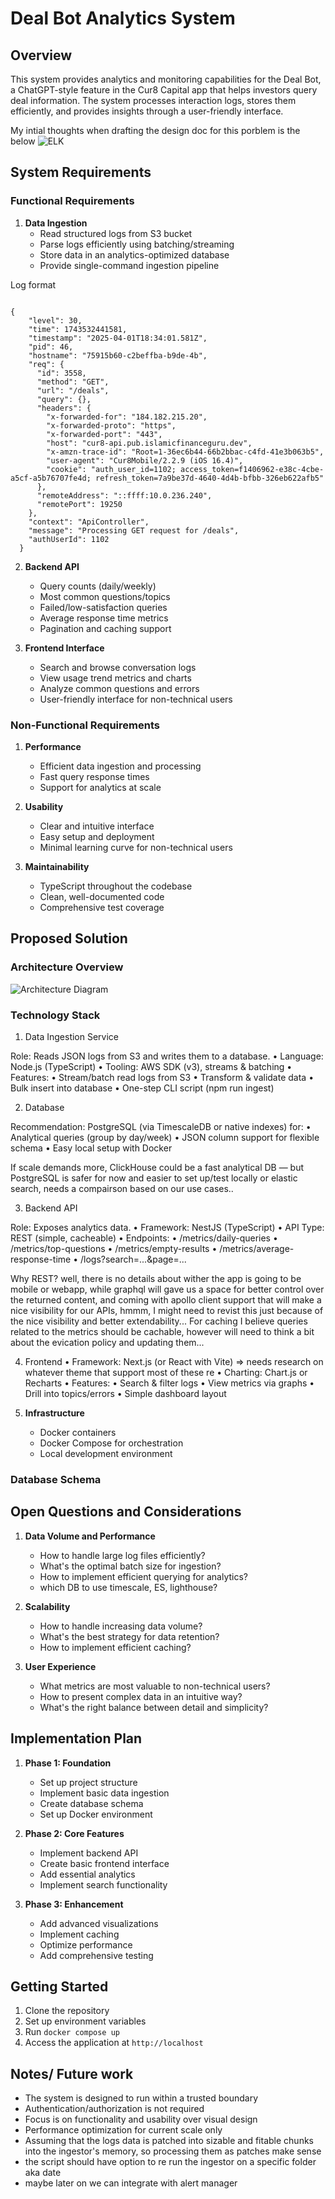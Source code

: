 # Deal Bot Analytics System

## Overview
This system provides analytics and monitoring capabilities for the Deal Bot, a ChatGPT-style feature in the Cur8 Capital app that helps investors query deal information. The system processes interaction logs, stores them efficiently, and provides insights through a user-friendly interface.

My intial thoughts when drafting the design doc for this porblem is the below
![ELK](docs/elk.png)

## System Requirements

### Functional Requirements
1. **Data Ingestion**
   - Read structured logs from S3 bucket
   - Parse logs efficiently using batching/streaming
   - Store data in an analytics-optimized database
   - Provide single-command ingestion pipeline

Log format
```

{
    "level": 30,
    "time": 1743532441581,
    "timestamp": "2025-04-01T18:34:01.581Z",
    "pid": 46,
    "hostname": "75915b60-c2beffba-b9de-4b",
    "req": {
      "id": 3558,
      "method": "GET",
      "url": "/deals",
      "query": {},
      "headers": {
        "x-forwarded-for": "184.182.215.20",
        "x-forwarded-proto": "https",
        "x-forwarded-port": "443",
        "host": "cur8-api.pub.islamicfinanceguru.dev",
        "x-amzn-trace-id": "Root=1-36ec6b44-66b2bbac-c4fd-41e3b063b5",
        "user-agent": "Cur8Mobile/2.2.9 (iOS 16.4)",
        "cookie": "auth_user_id=1102; access_token=f1406962-e38c-4cbe-a5cf-a5b76707fe4d; refresh_token=7a9be37d-4640-4d4b-bfbb-326eb622afb5"
      },
      "remoteAddress": "::ffff:10.0.236.240",
      "remotePort": 19250
    },
    "context": "ApiController",
    "message": "Processing GET request for /deals",
    "authUserId": 1102
  }

```


2. **Backend API**
   - Query counts (daily/weekly)
   - Most common questions/topics
   - Failed/low-satisfaction queries
   - Average response time metrics
   - Pagination and caching support

3. **Frontend Interface**
   - Search and browse conversation logs
   - View usage trend metrics and charts
   - Analyze common questions and errors
   - User-friendly interface for non-technical users

### Non-Functional Requirements
1. **Performance**
   - Efficient data ingestion and processing
   - Fast query response times
   - Support for analytics at scale

2. **Usability**
   - Clear and intuitive interface
   - Easy setup and deployment
   - Minimal learning curve for non-technical users

3. **Maintainability**
   - TypeScript throughout the codebase
   - Clean, well-documented code
   - Comprehensive test coverage

## Proposed Solution

### Architecture Overview
![Architecture Diagram](docs/arch-dia.png)
### Technology Stack
1. Data Ingestion Service

Role: Reads JSON logs from S3 and writes them to a database.
	•	Language: Node.js (TypeScript)
	•	Tooling: AWS SDK (v3), streams & batching
	•	Features:
	•	Stream/batch read logs from S3
	•	Transform & validate data
	•	Bulk insert into database
	•	One-step CLI script (npm run ingest)

2. Database

Recommendation: PostgreSQL (via TimescaleDB or native indexes) for:
	•	Analytical queries (group by day/week)
	•	JSON column support for flexible schema
	•	Easy local setup with Docker

If scale demands more, ClickHouse could be a fast analytical DB — but PostgreSQL is safer for now and easier to set up/test locally or elastic search, needs a compairson based on our use cases..

3. Backend API

Role: Exposes analytics data.
	•	Framework: NestJS (TypeScript)
	•	API Type: REST (simple, cacheable)
	•	Endpoints:
	•	/metrics/daily-queries
	•	/metrics/top-questions
	•	/metrics/empty-results
	•	/metrics/average-response-time
	•	/logs?search=...&page=...

Why REST? well, there is no details about wither the app is going to be mobile or webapp, while graphql will gave us a space for better control over the returned content, and coming with apollo client support that will make a nice visibility for our APIs, hmmm, I might need to revist this just because of the nice visibility and better extendability...
For caching I believe queries related to the metrics should be cachable, however will need to think a bit about the evication policy and updating them...

4. Frontend
	•	Framework: Next.js (or React with Vite) => needs research on whatever theme that support most of these re
	•	Charting: Chart.js or Recharts
	•	Features:
	•	Search & filter logs
	•	View metrics via graphs
	•	Drill into topics/errors
	•	Simple dashboard layout


5. **Infrastructure**
   - Docker containers
   - Docker Compose for orchestration
   - Local development environment

### Database Schema


## Open Questions and Considerations

1. **Data Volume and Performance**
   - How to handle large log files efficiently?
   - What's the optimal batch size for ingestion?
   - How to implement efficient querying for analytics?
   - which DB to use timescale, ES, lighthouse?

2. **Scalability**
   - How to handle increasing data volume?
   - What's the best strategy for data retention?
   - How to implement efficient caching?

3. **User Experience**
   - What metrics are most valuable to non-technical users?
   - How to present complex data in an intuitive way?
   - What's the right balance between detail and simplicity?

## Implementation Plan

1. **Phase 1: Foundation**
   - Set up project structure
   - Implement basic data ingestion
   - Create database schema
   - Set up Docker environment

2. **Phase 2: Core Features**
   - Implement backend API
   - Create basic frontend interface
   - Add essential analytics
   - Implement search functionality

3. **Phase 3: Enhancement**
   - Add advanced visualizations
   - Implement caching
   - Optimize performance
   - Add comprehensive testing

## Getting Started

1. Clone the repository
2. Set up environment variables
3. Run `docker compose up`
4. Access the application at `http://localhost`


## Notes/ Future work
- The system is designed to run within a trusted boundary
- Authentication/authorization is not required
- Focus is on functionality and usability over visual design
- Performance optimization for current scale only 
- Assuming that the logs data is patched into sizable and fitable chunks into the ingestor's memory, so processing them as patches make sense
- the script should have option to re run the ingestor on a specific folder aka date
- maybe later on we can integrate with alert manager